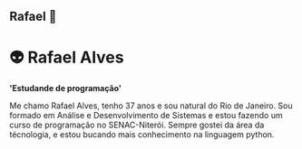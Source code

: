 ## Rafael 👋

# 👽 Rafael Alves

**'Estudande de programação'**

Me chamo Rafael Alves, tenho 37 anos e sou natural do Rio de Janeiro. Sou formado em Análise e Desenvolvimento de Sistemas e estou fazendo um curso de programação no SENAC-Niterói.
Sempre gostei da área da técnologia, e estou bucando mais conhecimento na linguagem python. 
